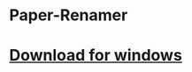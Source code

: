 # Paper-Renamer

# [Download for windows](https://github.com/junobonnie/Paper-Renamer/releases/download/v1.0.0/v1.0.0.zip)
